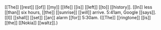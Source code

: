 [[The]] [[rest]] [[of]] [[my]] [[life]] [[is]] [[left]] [[to]] [[history]]. [[In]] less [[than]] six hours, [[the]] [[sunrise]] [[will]] arrive. 5:41am, Google [[says]]. [[I]] [[shall]] [[set]] [[an]] alarm [[for]] 5:30am. ([[The]] [[ringtone]] [[is]] [[the]] [[Nokia]] [[waltz]].)